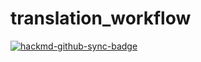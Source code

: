 # translation_workflow

[![hackmd-github-sync-badge](https://hackmd.io/_qLIaz9aRcCBUMmvc5Drdg/badge)](https://hackmd.io/_qLIaz9aRcCBUMmvc5Drdg)
